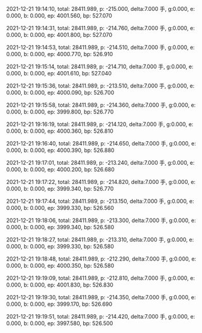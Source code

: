 2021-12-21 19:14:10, total: 28411.989, p: -215.000, delta:7.000 手, g:0.000, e: 0.000, b: 0.000, ep: 4001.560, bp: 527.070

2021-12-21 19:14:31, total: 28411.989, p: -214.760, delta:7.000 手, g:0.000, e: 0.000, b: 0.000, ep: 4001.800, bp: 527.070

2021-12-21 19:14:53, total: 28411.989, p: -214.510, delta:7.000 手, g:0.000, e: 0.000, b: 0.000, ep: 4000.770, bp: 526.910

2021-12-21 19:15:14, total: 28411.989, p: -214.710, delta:7.000 手, g:0.000, e: 0.000, b: 0.000, ep: 4001.610, bp: 527.040

2021-12-21 19:15:36, total: 28411.989, p: -213.510, delta:7.000 手, g:0.000, e: 0.000, b: 0.000, ep: 4000.090, bp: 526.700

2021-12-21 19:15:58, total: 28411.989, p: -214.360, delta:7.000 手, g:0.000, e: 0.000, b: 0.000, ep: 3999.800, bp: 526.770

2021-12-21 19:16:19, total: 28411.989, p: -214.120, delta:7.000 手, g:0.000, e: 0.000, b: 0.000, ep: 4000.360, bp: 526.810

2021-12-21 19:16:40, total: 28411.989, p: -214.650, delta:7.000 手, g:0.000, e: 0.000, b: 0.000, ep: 4000.390, bp: 526.880

2021-12-21 19:17:01, total: 28411.989, p: -213.240, delta:7.000 手, g:0.000, e: 0.000, b: 0.000, ep: 4000.200, bp: 526.680

2021-12-21 19:17:22, total: 28411.989, p: -214.820, delta:7.000 手, g:0.000, e: 0.000, b: 0.000, ep: 3999.340, bp: 526.770

2021-12-21 19:17:44, total: 28411.989, p: -213.150, delta:7.000 手, g:0.000, e: 0.000, b: 0.000, ep: 3999.330, bp: 526.560

2021-12-21 19:18:06, total: 28411.989, p: -213.300, delta:7.000 手, g:0.000, e: 0.000, b: 0.000, ep: 3999.340, bp: 526.580

2021-12-21 19:18:27, total: 28411.989, p: -213.310, delta:7.000 手, g:0.000, e: 0.000, b: 0.000, ep: 3999.330, bp: 526.580

2021-12-21 19:18:48, total: 28411.989, p: -212.290, delta:7.000 手, g:0.000, e: 0.000, b: 0.000, ep: 4000.350, bp: 526.580

2021-12-21 19:19:09, total: 28411.989, p: -212.810, delta:7.000 手, g:0.000, e: 0.000, b: 0.000, ep: 4001.830, bp: 526.830

2021-12-21 19:19:30, total: 28411.989, p: -214.350, delta:7.000 手, g:0.000, e: 0.000, b: 0.000, ep: 3999.170, bp: 526.690

2021-12-21 19:19:51, total: 28411.989, p: -214.420, delta:7.000 手, g:0.000, e: 0.000, b: 0.000, ep: 3997.580, bp: 526.500